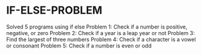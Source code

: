 # IF-ELSE-PROBLEM
Solved 5 programs using if else 
Problem 1: Check if a number is positive, negative, or zero
Problem 2: Check if a year is a leap year or not 
Problem 3: Find the largest of three numbers
Problem 4: Check if a character is a vowel or consonant 
Problem 5: Check if a number is even or odd
